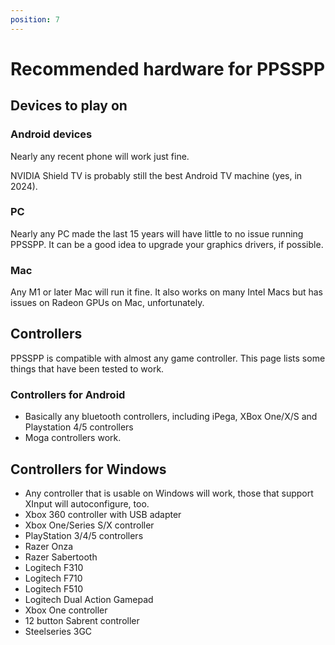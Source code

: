 ```yaml
---
position: 7
---
```

# Recommended hardware for PPSSPP

## Devices to play on

### Android devices

Nearly any recent phone will work just fine.

NVIDIA Shield TV is probably still the best Android TV machine (yes, in 2024).

### PC

Nearly any PC made the last 15 years will have little to no issue running PPSSPP. It can be a good idea to upgrade your graphics drivers, if possible.

### Mac

Any M1 or later Mac will run it fine. It also works on many Intel Macs but has issues on Radeon GPUs on Mac, unfortunately.

## Controllers

PPSSPP is compatible with almost any game controller. This page lists some things that have been tested to work.

### Controllers for Android

- Basically any bluetooth controllers, including iPega, XBox One/X/S and Playstation 4/5 controllers
- Moga controllers work.

## Controllers for Windows

- Any controller that is usable on Windows will work, those that support XInput will autoconfigure, too.
- Xbox 360 controller with USB adapter
- Xbox One/Series S/X controller
- PlayStation 3/4/5 controllers
- Razer Onza
- Razer Sabertooth
- Logitech F310
- Logitech F710
- Logitech F510
- Logitech Dual Action Gamepad
- Xbox One controller
- 12 button Sabrent controller
- Steelseries 3GC
